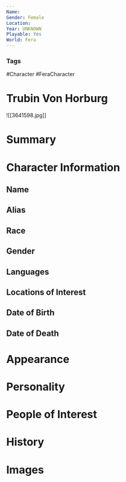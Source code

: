 ```yaml
---
Name: 
Gender: Female
Location: 
Year: UNKNOWN
Playable: Yes
World: Fera
---
```


### Tags
#Character #FeraCharacter 

# Trubin Von Horburg
![[3641598.jpg]]

# Summary


# Character Information

## Name

## Alias

## Race

## Gender

## Languages

## Locations of Interest

## Date of Birth

## Date of Death

# Appearance

# Personality

# People of Interest

# History

# Images
